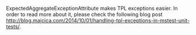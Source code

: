 ExpectedAggregateExceptionAttribute makes TPL exceptions easier. In
order to read more about it, please check the following blog post
http://blog.majcica.com/2014/10/01/handling-tpl-exceptions-in-mstest-unit-tests/.
